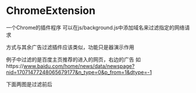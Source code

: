 # ChromeExtension
一个Chrome的插件程序
可以在js/background.js中添加域名来过滤指定的网络请求

方式与其余广告过滤插件应该类似，功能只是器演示作用

例子中过滤的是百度主页推荐的进入的网页，右边的广告
如https://www.baidu.com/home/news/data/newspage?nid=17071477248065679177&n_type=0&p_from=1&dtype=-1


下面两图是过滤前后
